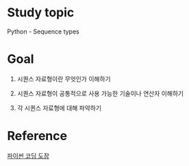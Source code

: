 # Study topic
  
Python - Sequence types  
  
# Goal
  
1. 시퀀스 자료형이란 무엇인가 이해하기  
  
2. 시퀀스 자료형이 공통적으로 사용 가능한 기술이나 연산자 이해하기  
  
3. 각 시퀀스 자료형에 대해 파악하기  
  
# Reference
  
<a href = "https://dojang.io/course/view.php?id=7">파이썬 코딩 도장</a>
